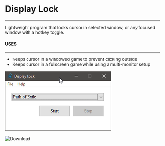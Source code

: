 # Display Lock
---------------------
Lightweight program that locks cursor in selected window, or any focused window with a hotkey toggle.

#### USES
-----------------
- Keeps cursor in a windowed game to prevent clicking outside
- Keeps cursor in a fullscreen game while using a multi-monitor setup


![](/res/displayLock-preview.png)

![Download](https://github.com/idietmoran/Display-Lock/releases/)
